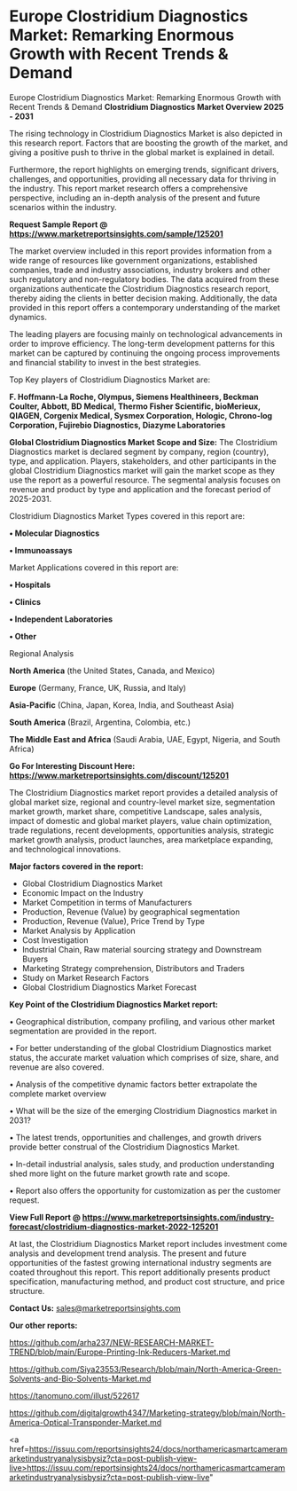 # Europe Clostridium Diagnostics Market: Remarking Enormous Growth with Recent Trends & Demand
Europe Clostridium Diagnostics Market: Remarking Enormous Growth with Recent Trends & Demand
<Strong> Clostridium Diagnostics Market Overview 2025 - 2031</strong>

The rising technology in Clostridium Diagnostics Market is also depicted in this research report. Factors that are boosting the growth of the market, and giving a positive push to thrive in the global market is explained in detail.

Furthermore, the report highlights on emerging trends, significant drivers, challenges, and opportunities, providing all necessary data for thriving in the industry. This report market research offers a comprehensive perspective, including an in-depth analysis of the present and future scenarios within the industry.

<strong>Request Sample Report @ <a href=https://www.marketreportsinsights.com/sample/125201>https://www.marketreportsinsights.com/sample/125201</a></strong>

The market overview included in this report provides information from a wide range of resources like government organizations, established companies, trade and industry associations, industry brokers and other such regulatory and non-regulatory bodies. The data acquired from these organizations authenticate the Clostridium Diagnostics research report, thereby aiding the clients in better decision making. Additionally, the data provided in this report offers a contemporary understanding of the market dynamics.

The leading players are focusing mainly on technological advancements in order to improve efficiency. The long-term development patterns for this market can be captured by continuing the ongoing process improvements and financial stability to invest in the best strategies.

Top Key players of Clostridium Diagnostics Market are:

<strong>F. Hoffmann-La Roche, Olympus, Siemens Healthineers, Beckman Coulter, Abbott, BD Medical, Thermo Fisher Scientific, bioMerieux, QIAGEN, Corgenix Medical, Sysmex Corporation, Hologic, Chrono-log Corporation, Fujirebio Diagnostics, Diazyme Laboratories</strong>

<strong><b>Global Clostridium Diagnostics Market Scope and Size:</b></strong>
The Clostridium Diagnostics market is declared segment by company, region (country), type, and application. Players, stakeholders, and other participants in the global Clostridium Diagnostics market will gain the market scope as they use the report as a powerful resource. The segmental analysis focuses on revenue and product by type and application and the forecast period of 2025-2031.

Clostridium Diagnostics Market Types covered in this report are:

<strong>• Molecular Diagnostics

• Immunoassays</strong>

Market Applications covered in this report are:

<strong>• Hospitals

• Clinics

• Independent Laboratories

• Other</strong> 

Regional Analysis

<strong>North America</strong> (the United States, Canada, and Mexico)

<strong>Europe</strong> (Germany, France, UK, Russia, and Italy)

<strong>Asia-Pacific</strong> (China, Japan, Korea, India, and Southeast Asia)

<strong>South America</strong> (Brazil, Argentina, Colombia, etc.)

<strong>The Middle East and Africa</strong> (Saudi Arabia, UAE, Egypt, Nigeria, and South Africa)

<strong>Go For Interesting Discount Here: <a href=https://www.marketreportsinsights.com/discount/125201>https://www.marketreportsinsights.com/discount/125201</a></strong>

The Clostridium Diagnostics market report provides a detailed analysis of global market size, regional and country-level market size, segmentation market growth, market share, competitive Landscape, sales analysis, impact of domestic and global market players, value chain optimization, trade regulations, recent developments, opportunities analysis, strategic market growth analysis, product launches, area marketplace expanding, and technological innovations.

<strong><b>Major factors covered in the report:</b></strong>
<ul>
  <li>Global Clostridium Diagnostics Market </li>
  <li>Economic Impact on the Industry</li>
  <li>Market Competition in terms of Manufacturers</li>
  <li>Production, Revenue (Value) by geographical segmentation</li>
  <li>Production, Revenue (Value), Price Trend by Type</li>
  <li>Market Analysis by Application</li>
  <li>Cost Investigation</li>
  <li>Industrial Chain, Raw material sourcing strategy and Downstream Buyers</li>
  <li>Marketing Strategy comprehension, Distributors and Traders</li>
  <li>Study on Market Research Factors</li>
  <li>Global Clostridium Diagnostics Market Forecast</li>
</ul>

<strong><b>Key Point of the Clostridium Diagnostics Market report:</b></strong>

• Geographical distribution, company profiling, and various other market segmentation are provided in the report.

• For better understanding of the global Clostridium Diagnostics market status, the accurate market valuation which comprises of size, share, and revenue are also covered.

• Analysis of the competitive dynamic factors better extrapolate the complete market overview

• What will be the size of the emerging Clostridium Diagnostics market in 2031?

• The latest trends, opportunities and challenges, and growth drivers provide better construal of the Clostridium Diagnostics Market.

• In-detail industrial analysis, sales study, and production understanding shed more light on the future market growth rate and scope.

• Report also offers the opportunity for customization as per the customer request.

<strong><b>View Full Report @ <a href=https://www.marketreportsinsights.com/industry-forecast/clostridium-diagnostics-market-2022-125201>https://www.marketreportsinsights.com/industry-forecast/clostridium-diagnostics-market-2022-125201</a></b></strong>


At last, the Clostridium Diagnostics Market report includes investment come analysis and development trend analysis. The present and future opportunities of the fastest growing international industry segments are coated throughout this report. This report additionally presents product specification, manufacturing method, and product cost structure, and price structure.

<strong>Contact Us:</strong>
sales@marketreportsinsights.com

<strong>Our other reports:</strong>

<a href=https://github.com/arha237/NEW-RESEARCH-MARKET-TREND/blob/main/Europe-Printing-Ink-Reducers-Market.md>https://github.com/arha237/NEW-RESEARCH-MARKET-TREND/blob/main/Europe-Printing-Ink-Reducers-Market.md</a>

<a href=https://github.com/Siya23553/Research/blob/main/North-America-Green-Solvents-and-Bio-Solvents-Market.md>https://github.com/Siya23553/Research/blob/main/North-America-Green-Solvents-and-Bio-Solvents-Market.md</a>

<a href=https://tanomuno.com/illust/522617>https://tanomuno.com/illust/522617</a>

<a href=https://github.com/digitalgrowth4347/Marketing-strategy/blob/main/North-America-Optical-Transponder-Market.md>https://github.com/digitalgrowth4347/Marketing-strategy/blob/main/North-America-Optical-Transponder-Market.md</a>

<a href=https://issuu.com/reportsinsights24/docs/northamericasmartcameramarketindustryanalysisbysiz?cta=post-publish-view-live>https://issuu.com/reportsinsights24/docs/northamericasmartcameramarketindustryanalysisbysiz?cta=post-publish-view-live</a>"
